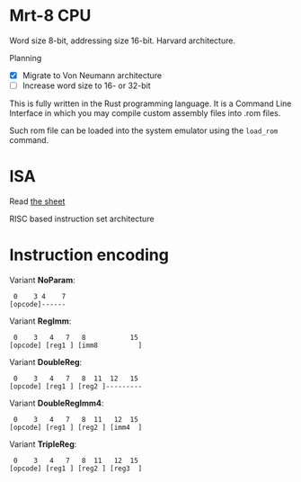 # Mrt-8 CPU
Word size 8-bit, addressing size 16-bit.
Harvard architecture.

Planning
- [x] Migrate to Von Neumann architecture
- [ ] Increase word size to 16- or 32-bit

This is fully written in the Rust programming language.
It is a Command Line Interface in which you may compile custom assembly files into .rom files.

Such rom file can be loaded into the system emulator using the `load_rom` command.

# ISA
Read [the sheet](ISA.ods)

RISC based instruction set architecture

# Instruction encoding
Variant **NoParam**:
```
 0    3 4    7
[opcode]------
```

Variant **RegImm**:
```
 0    3   4   7   8           15
[opcode] [reg1 ] [imm8          ]
```

Variant **DoubleReg**:
```
 0    3   4   7   8  11  12   15
[opcode] [reg1 ] [reg2 ]---------
```

Variant **DoubleRegImm4**:
```
 0    3   4   7   8  11   12  15
[opcode] [reg1 ] [reg2 ] [imm4  ]
```

Variant **TripleReg**:
```
 0    3   4   7   8  11   12  15
[opcode] [reg1 ] [reg2 ] [reg3  ]
```
